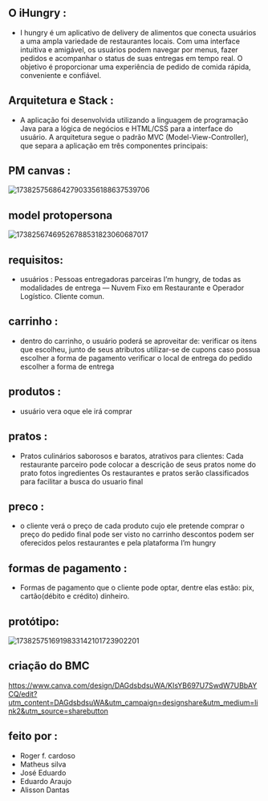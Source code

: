

## O iHungry :
- I hungry é um aplicativo de delivery de alimentos que conecta usuários a uma ampla variedade de restaurantes locais. Com uma interface intuitiva e amigável, os usuários podem navegar por menus, fazer pedidos e acompanhar o status de suas entregas em tempo real. O objetivo é proporcionar uma experiência de pedido de comida rápida, conveniente e confiável.

## Arquitetura e Stack :

- A aplicação foi desenvolvida utilizando a linguagem de programação Java para a lógica de negócios e HTML/CSS para a interface do usuário. A arquitetura segue o padrão MVC (Model-View-Controller), que separa a aplicação em três componentes principais:

## PM canvas :
![17382575686427903356188637539706](https://github.com/user-attachments/assets/1a6380eb-ed03-4dec-a396-98f9698c1bec)

## model protopersona 
![17382567469526788531823060687017](https://github.com/user-attachments/assets/3d68b23a-da57-40ff-abcf-94fa77a95e26)


## requisitos:

- usuários : Pessoas entregadoras parceiras I’m hungry, de todas as modalidades de entrega — Nuvem Fixo em Restaurante e Operador Logístico. Cliente comun.

## carrinho :

- dentro do carrinho, o usuário poderá se aproveitar de: verificar os itens que escolheu, junto de seus atributos utilizar-se de cupons caso possua escolher a forma de pagamento verificar o local de entrega do pedido escolher a forma de entrega


## produtos : 

- usuário vera oque ele irá comprar 

## pratos : 

- Pratos culinários saborosos e baratos, atrativos para clientes: Cada restaurante parceiro pode colocar a descrição de seus pratos nome do prato fotos ingredientes Os restaurantes e pratos serão classificados para facilitar a busca do usuario final

## preco :

- o cliente verá o preço de cada produto cujo ele pretende comprar o preço do pedido final pode ser visto no carrinho descontos podem ser oferecidos pelos restaurantes e pela plataforma I’m hungry

## formas de pagamento : 

- Formas de pagamento que o cliente pode optar, dentre elas estão: pix, cartão(débito e crédito) dinheiro.

## protótipo: 
![1738257516919833142101723902201](https://github.com/user-attachments/assets/127a7e67-92de-4ea0-b233-9f6fe9f1f1d7)


## criação do BMC

https://www.canva.com/design/DAGdsbdsuWA/KIsYB697U7SwdW7UBbAYCQ/edit?utm_content=DAGdsbdsuWA&utm_campaign=designshare&utm_medium=link2&utm_source=sharebutton

## feito por :

- Roger f. cardoso
- Matheus silva
- José Eduardo
- Eduardo Araujo
- Alisson Dantas
  
